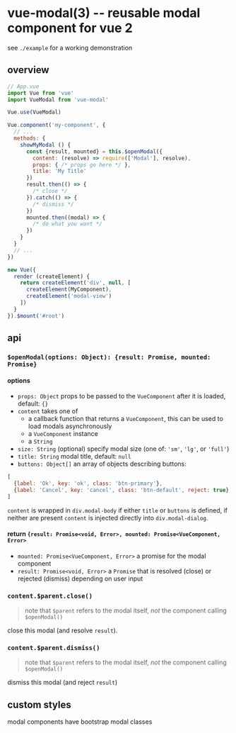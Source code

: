 vue-modal(3) -- reusable modal component for vue 2
==================================================

see `./example` for a working demonstration

## overview

```js
// App.vue
import Vue from 'vue'
import VueModal from 'vue-modal'

Vue.use(VueModal)

Vue.component('my-component', {
  // ...
  methods: {
    showMyModal () {
      const {result, mounted} = this.$openModal({
        content: (resolve) => require(['Modal'], resolve),
        props: { /* props go here */ },
        title: 'My Title'
      })
      result.then(() => {
        /* close */
      }).catch(() => {
        /* dismiss */
      })
      mounted.then((modal) => {
        /* do what you want */
      })
    }
  }
  // ...
})

new Vue({
  render (createElement) {
    return createElement('div', null, [
      createElement(MyComponent),
      createElement('modal-view')
    ])
  }
}).$mount('#root')

```

## api

### `$openModal(options: Object): {result: Promise, mounted: Promise}`

#### options

- `props: Object` props to be passed to the `VueComponent` after it is loaded, default: `{}`
- `content` takes one of
  - a callback function that returns a `VueComponent`, this can be used to load modals asynchronously
  - a `VueComponent` instance
  - a `String`
- `size: String` (optional) specify modal size (one of: `'sm'`, `'lg'`, or `'full'`)
- `title: String` modal title, default: `null`
- `buttons: Object[]` an array of objects describing buttons:

```js
[
  {label: 'Ok', key: 'ok', class: 'btn-primary'},
  {label: 'Cancel', key: 'cancel', class: 'btn-default', reject: true}
]
```

`content` is wrapped in `div.modal-body` if either `title` or `buttons` is defined, if neither are present `content`
 is injected directly into `div.modal-dialog`.

#### return `{result: Promise<void, Error>, mounted: Promise<VueComponent, Error>`

- `mounted: Promise<VueComponent, Error>` a promise for the modal component
- `result: Promise<void, Error>` a `Promise` that is resolved (close) or rejected (dismiss) depending on user input

### `content.$parent.close()`

> note that `$parent` refers to the modal itself, *not* the component calling `$openModal()`

close this modal (and resolve `result`).

### `content.$parent.dismiss()`

> note that `$parent` refers to the modal itself, *not* the component calling `$openModal()`

dismiss this modal (and reject `result`)

## custom styles

modal components have bootstrap modal classes

